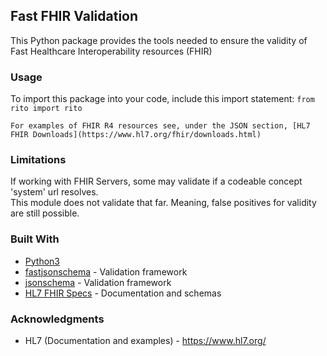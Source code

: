 ## Fast FHIR Validation

This Python package provides the tools needed to ensure the validity of Fast Healthcare Interoperability resources (FHIR)

### Usage
To import this package into your code, include this import statement:
```from rito import rito```

```For examples of FHIR R4 resources see, under the JSON section, [HL7 FHIR Downloads](https://www.hl7.org/fhir/downloads.html)```

### Limitations

If working with FHIR Servers, some may validate if a codeable concept 'system' url resolves.  
This module does not validate that far. Meaning, false positives for validity are still possible.

### Built With

* [Python3](https://www.python.org/)
* [fastjsonschema](https://pypi.org/project/fastjsonschema/) - Validation framework
* [jsonschema](https://pypi.org/project/jsonschema/) - Validation framework
* [HL7 FHIR Specs](http://hl7.org/fhir/) - Documentation and schemas

### Acknowledgments

* HL7 (Documentation and examples) - https://www.hl7.org/